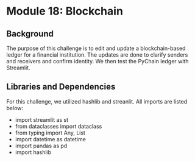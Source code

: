 # Module 18: Blockchain 

## Background
The purpose of this challenge is to edit and update a blockchain-based ledger for a financial institution. The updates are done to clarify senders and receivers and confirm identity. We then test the PyChain ledger with Streamlit.

## Libraries and Dependencies 
For this challenge, we utilized hashlib and streanlit. All imports are listed below:

- import streamlit as st
- from dataclasses import dataclass
- from typing import Any, List
- import datetime as datetime
- import pandas as pd
- import hashlib

